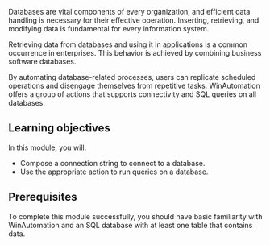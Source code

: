 Databases are vital components of every organization, and efficient data handling is necessary for their effective operation. Inserting, retrieving, and modifying data is fundamental for every information system.

Retrieving data from databases and using it in applications is a common occurrence in enterprises. This behavior is achieved by combining business software databases.

By automating database-related processes, users can replicate scheduled operations and disengage themselves from repetitive tasks. WinAutomation offers a group of actions that supports connectivity and SQL queries on all databases.

## Learning objectives

In this module, you will:

- Compose a connection string to connect to a database.
- Use the appropriate action to run queries on a database.

## Prerequisites

To complete this module successfully, you should have basic familiarity with WinAutomation and an SQL database with at least one table that contains data.
